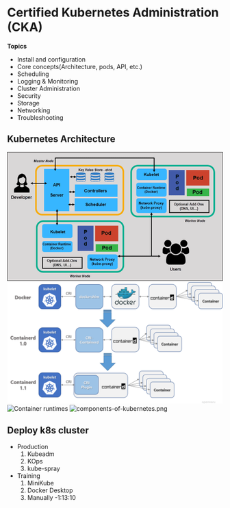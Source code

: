 # Certified Kubernetes Administration (CKA)

**Topics**
* Install and configuration
* Core concepts(Architecture, pods, API, etc.)
* Scheduling
* Logging & Monitoring
* Cluster Administration
* Security
* Storage
* Networking
* Troubleshooting

## Kubernetes Architecture
![Kubernetes-Architecture](./assets/Kubernetes-Architecture-1.png)
![Containerd_version](./assets/Containerd_version.png)
![Container runtimes](./assetes/6f3936_d673f1facc4d44569378a77019b385f7~mv2.jpe)
![components-of-kubernetes.png](./assetes/components-of-kubernetes.png)

## Deploy k8s cluster
* Production
	1. Kubeadm
	1. KOps
	1. kube-spray
* Training
	1. MiniKube
	1. Docker Desktop
	1. Manually
-1:13:10
